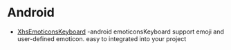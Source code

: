 # Android

- [XhsEmoticonsKeyboard](https://github.com/w446108264/XhsEmoticonsKeyboard) -android emoticonsKeyboard support emoji and user-defined emoticon. easy to integrated into your project
